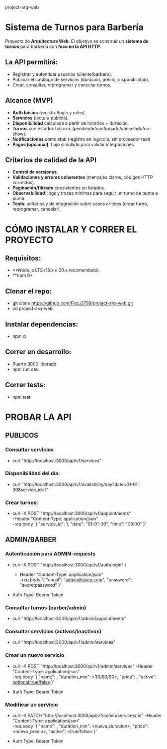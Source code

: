 project-arq-web

# Sistema de Turnos para Barbería

Proyecto de **Arquitectura Web**. El objetivo es construir un **sistema de turnos** para barbería con **foco en la API HTTP**.

## La API permitirá:
  - Registrar y autenticar usuarios (cliente/barbero).
  - Publicar el catálogo de servicios (duración, precio, disponibilidad).
  - Crear, consultar, reprogramar y cancelar turnos.

## Alcance (MVP)
  - **Auth básica** (registro/login y roles).
  - **Servicios** (lectura pública).
  - **Disponibilidad** calculada a partir de horarios + duración.
  - **Turnos** con estados básicos (pendiente/confirmado/cancelado/no-show).
  - **Notificaciones** como stub (registro en log/cola; sin proveedor real).
  - **Pagos (opcional)**: flujo simulado para validar integraciones.

## Criterios de calidad de la API
  - **Control de versiones**.
  - **Validaciones y errores coherentes** (mensajes claros, códigos HTTP correctos).
  - **Paginación/filtrado** consistentes en listados.
  - **Observabilidad**: logs y trazas mínimas para seguir un turno de punta a punta.
  - **Tests**: unitarios y de integración sobre casos críticos (crear turno, reprogramar, cancelar).

# CÓMO INSTALAR Y CORRER EL PROYECTO

## Requisitos:
  - **Node.js LTS (18.x o 20.x recomendado).
  - **npm 9+

## Clonar el repo:
  - git clone https://github.com/Fecu3799/project-arq-web.git
  - cd project-arq-web

## Instalar dependencias:
  - npm ci

## Correr en desarrollo:
  - Puerto 3000 liberado
  - npm run dev

## Correr tests:
  - npm test

# PROBAR LA API

## PUBLICOS

### Consultar servicios
  - curl "http://localhost:3000/api/v1/services"

### Disponibilidad del día:
  - curl "http://localhost:3000/api/v1/availability/day?date=01-01-30&service_id=1"

### Crear turnos:
  - curl -X POST "http://localhost:3000/api/v1/appointments" \
    -Header "Content-Type: application/json" \
    -req.body '{ "service_id": 1, "date": "01-01-30", "time": "09:00" }'


## ADMIN/BARBER

### Autenticación para ADMIN-requests
  - curl -X POST "http://localhost:3000/api/v1/auth/login" \
    - Header "Content-Type: application/json" \
    -req.body '{ "email": "admin@shop.com", "password": "secretpassword" }'
  
  - Auth Type: Bearer Token

### Consultar turnos (barber/admin)
  - curl "http://localhost:3000/api/v1/admin/appointments"

### Consultar servicios (activos/inactivos)
  - curl "http://localhost:3000/api/v1/admin/services"

### Crear un nuevo servicio
  - curl -X POST "http://localhost:3000/api/v1/admin/services"
    -Header "Content-Type: application/json" \
    -req.body '{ "name": <nuevoServicio>, "duration_min": <30/60/90>, "price": <integer>, "active": <optional:true/false> }'
  
  - Auth Type: Bearer Token

### Modificar un servicio
  - curl -X PATCH "http://localhost:3000/api/v1/admin/services/:id"
    -Header "Content-Type: application/json" \
    -req.body '{ "name": <nuevoNombre>, "duration_min": <nueva_duracion>, "price": <nuevo_precio>, "active": <true/false> }'
  
  - Auth Type: Bearer Token